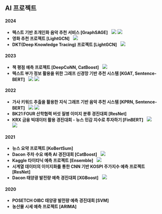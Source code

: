 ## AI 프로젝트
#### 2024
- **텍스트 기반 초개인화 음악 추천 서비스 [GraphSAGE]** &nbsp; <a href="https://velog.io/@jaegwon-lee/posts"><img src="https://img.shields.io/badge/Blog-20C997?style=flat&logo=Velog&logoColor=white"/></a> <a href="https://github.com/JaeGwon-Lee/level2-3-recsys-finalproject-recsys-03"><img src="https://img.shields.io/badge/GitHub-181717?style=flat&logo=GitHub&logoColor=white"/></a>
- **영화 추천 프로젝트 [LightGCN]** &nbsp; <a href="https://github.com/JaeGwon-Lee/level2-movierecommendation-recsys-03"><img src="https://img.shields.io/badge/GitHub-181717?style=flat&logo=GitHub&logoColor=white"/></a>
- **DKT(Deep Knowledge Tracing) 프로젝트 [LightGCN]** &nbsp; <a href="https://github.com/JaeGwon-Lee/level2-dkt-recsys-03"><img src="https://img.shields.io/badge/GitHub-181717?style=flat&logo=GitHub&logoColor=white"/></a>

#### 2023
- **책 평점 예측 프로젝트 [DeepCoNN, CatBoost]** &nbsp; <a href="https://github.com/JaeGwon-Lee/level1-bookratingprediction-recsys-04"><img src="https://img.shields.io/badge/GitHub-181717?style=flat&logo=GitHub&logoColor=white"/></a>
- **텍스트 부가 정보 활용을 위한 그래프 신경망 기반 추천 시스템 [KGAT, Sentence-BERT]** &nbsp; <a href="https://www.riss.kr/link?id=T16834777"><img src="https://img.shields.io/badge/Paper-FF9900?style=flat&logoColor=white"/></a> <a href="https://github.com/JaeGwon-Lee/KGAT-with-TextEmbedding"><img src="https://img.shields.io/badge/GitHub-181717?style=flat&logo=GitHub&logoColor=white"/></a>

#### 2022
- **가사 키워드 추출을 활용한 지식 그래프 기반 음악 추천 시스템 [KPRN, Sentence-BERT]** &nbsp; <a href="http://www.kdiss.org/journal/view.html?uid=2864&&vmd=Full"><img src="https://img.shields.io/badge/Paper-FF9900?style=flat&logoColor=white"/></a> <a href="https://github.com/JaeGwon-Lee/Music-KPRN-with-Lyrics-Keyword"><img src="https://img.shields.io/badge/GitHub-181717?style=flat&logo=GitHub&logoColor=white"/></a>
- **BK21 FOUR 산학협력 버섯 질병 이미지 분류 경진대회 [ResNet]**
- **KRX 금융 빅데이터 활용 경진대회 - 뉴스 민감 지수로 투자하기 [FinBERT]** &nbsp; <a href="https://dacon.io/competitions/official/235914/overview/description"><img src="https://img.shields.io/badge/Dacon-326CAC?style=flat&logoColor=white"/></a> <a href="https://dacon.io/codeshare/5550"><img src="https://img.shields.io/badge/Code Share-326CAC?style=flat&logoColor=white"/></a>

#### 2021
- **뉴스 요약 프로젝트 [KoBertSum]**
- **Dacon 주차 수요 예측 AI 경진대회 [CatBoost]** &nbsp; <a href="https://dacon.io/competitions/official/235745/overview/description"><img src="https://img.shields.io/badge/Dacon-326CAC?style=flat&logoColor=white"/></a>
- **Kaggle 타이타닉 예측 프로젝트 [Ensemble]** &nbsp; <a href="https://www.kaggle.com/competitions/titanic/overview"><img src="https://img.shields.io/badge/Kaggle-20BEFF?style=flat&logoColor=white"/></a>
- **시계열 데이터의 이미지화를 통한 CNN 기반 KOSPI 주가지수 예측 프로젝트 [ResNet]**
- **Dacon 태양광 발전량 예측 경진대회 [XGBoost]** &nbsp; <a href="https://dacon.io/competitions/official/235680/overview/description"><img src="https://img.shields.io/badge/Dacon-326CAC?style=flat&logoColor=white"/></a>

#### 2020
- **POSETCH OIBC 태양광 발전량 예측 경진대회 [SVM]**
- **농산물 시세 예측 프로젝트 [ARIMA]**

<br>

